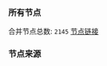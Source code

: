 ### 所有节点
合并节点总数: `2145`
[节点链接](https://raw.githubusercontent.com/rzhy1/11/master/sub/sub_merge_base64.txt)

### 节点来源